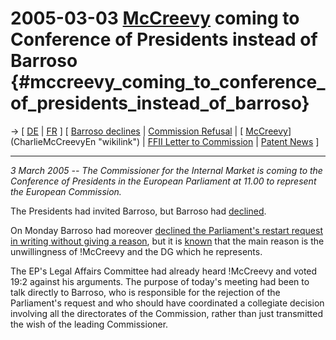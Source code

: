 # 2005-03-03 [McCreevy](McCreevy "wikilink") coming to Conference of Presidents instead of Barroso {#mccreevy_coming_to_conference_of_presidents_instead_of_barroso}

-\> \[ [ DE](McCreevy050303De "wikilink") \| [
FR](McCreevy050303Fr "wikilink") \] \[ [ Barroso
declines](Barroso050302En "wikilink") \| [ Commission
Refusal](Com050228En "wikilink") \| [
[McCreevy](McCreevy "wikilink")](CharlieMcCreevyEn "wikilink") \| [ FFII
Letter to Commission](LtrFfiiCec050317En "wikilink") \| [ Patent
News](SwpatcninoEn "wikilink") \]

------------------------------------------------------------------------

*3 March 2005 \-- The Commissioner for the Internal Market is coming to
the Conference of Presidents in the European Parliament at 11.00 to
represent the European Commission.*

The Presidents had invited Barroso, but Barroso had [
declined](Barroso050302En "wikilink").

On Monday Barroso had moreover [declined the Parliament\'s restart
request in writing without giving a
reason](http://swpat.ffii.org/papers/barroso0502/ "wikilink"), but it is
[ known](Com050228En "wikilink") that the main reason is the
unwillingness of !McCreevy and the DG which he represents.

The EP\'s Legal Affairs Committee had already heard !McCreevy and voted
19:2 against his arguments. The purpose of today\'s meeting had been to
talk directly to Barroso, who is responsible for the rejection of the
Parliament\'s request and who should have coordinated a collegiate
decision involving all the directorates of the Commission, rather than
just transmitted the wish of the leading Commissioner.
